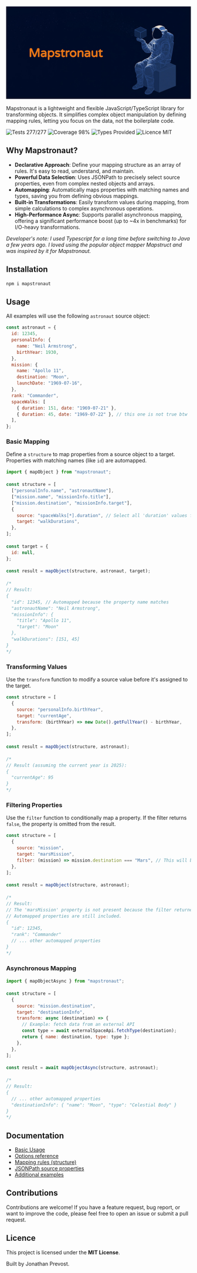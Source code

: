 ![Mapstronaut Banner](./assets/banner.jpg)

Mapstronaut is a lightweight and flexible JavaScript/TypeScript library for transforming objects. It simplifies complex object manipulation by defining mapping rules, letting you focus on the data, not the boilerplate code.

![Tests 277/277](https://img.shields.io/badge/tests-277/277-green)
![Coverage 98%](https://img.shields.io/badge/coverage-98%25-green)
![Types Provided](https://img.shields.io/badge/types-provided-blue)
![Licence MIT](https://img.shields.io/badge/licence-MIT-blue)

## Why Mapstronaut?

- **Declarative Approach**: Define your mapping structure as an array of rules. It's easy to read, understand, and maintain.
- **Powerful Data Selection**: Uses JSONPath to precisely select source properties, even from complex nested objects and arrays.
- **Automapping**: Automatically maps properties with matching names and types, saving you from defining obvious mappings.
- **Built-in Transformations**: Easily transform values during mapping, from simple calculations to complex asynchronous operations.
- **High-Performance Async**: Supports parallel asynchronous mapping, offering a significant performance boost (up to ~4x in benchmarks) for I/O-heavy transformations.

_Developer's note: I used Typescript for a long time before switching to Java a few years ago. I loved using the popular object mapper Mapstruct and was inspired by it for Mapstronaut._

## Installation

```bash
npm i mapstronaut
```

## Usage

All examples will use the following `astronaut` source object:

```javascript
const astronaut = {
  id: 12345,
  personalInfo: {
    name: "Neil Armstrong",
    birthYear: 1930,
  },
  mission: {
    name: "Apollo 11",
    destination: "Moon",
    launchDate: "1969-07-16",
  },
  rank: "Commander",
  spaceWalks: [
    { duration: 151, date: "1969-07-21" },
    { duration: 45, date: "1969-07-22" }, // this one is not true btw
  ],
};
```

### Basic Mapping

Define a `structure` to map properties from a source object to a target. Properties with matching names (like `id`) are automapped.

```javascript
import { mapObject } from "mapstronaut";

const structure = [
  ["personalInfo.name", "astronautName"],
  ["mission.name", "missionInfo.title"],
  ["mission.destination", "missionInfo.target"],
  {
    source: "spaceWalks[*].duration", // Select all 'duration' values from the array
    target: "walkDurations",
  },
];

const target = {
  id: null,
};

const result = mapObject(structure, astronaut, target);

/*
// Result:
{
  "id": 12345, // Automapped because the property name matches
  "astronautName": "Neil Armstrong",
  "missionInfo": {
    "title": "Apollo 11",
    "target": "Moon"
  },
  "walkDurations": [151, 45]
}
*/
```

### Transforming Values

Use the `transform` function to modify a source value before it's assigned to the target.

```javascript
const structure = [
  {
    source: "personalInfo.birthYear",
    target: "currentAge",
    transform: (birthYear) => new Date().getFullYear() - birthYear,
  },
];

const result = mapObject(structure, astronaut);

/*
// Result (assuming the current year is 2025):
{
  "currentAge": 95
}
*/
```

### Filtering Properties

Use the `filter` function to conditionally map a property. If the filter returns `false`, the property is omitted from the result.

```javascript
const structure = [
  {
    source: "mission",
    target: "marsMission",
    filter: (mission) => mission.destination === "Mars", // This will be false
  },
];

const result = mapObject(structure, astronaut);

/*
// Result:
// The 'marsMission' property is not present because the filter returned false.
// Automapped properties are still included.
{
  "id": 12345,
  "rank": "Commander"
  // ... other automapped properties
}
*/
```

### Asynchronous Mapping

```javascript
import { mapObjectAsync } from "mapstronaut";

const structure = [
  {
    source: "mission.destination",
    target: "destinationInfo",
    transform: async (destination) => {
      // Example: fetch data from an external API
      const type = await externalSpaceApi.fetchType(destination);
      return { name: destination, type: type };
    },
  },
];

const result = await mapObjectAsync(structure, astronaut);

/*
// Result:
{
  // ... other automapped properties
  "destinationInfo": { "name": "Moon", "type": "Celestial Body" }
}
*/
```

## Documentation

- [Basic Usage](./docs/basic-usage.md)
- [Options reference](./docs/options.md)
- [Mapping rules (structure)](./docs/structure.md)
- [JSONPath source properties](./docs/jsonpath.md)
- [Additional examples](./docs/examples.md)

## Contributions

Contributions are welcome\! If you have a feature request, bug report, or want to improve the code, please feel free to open an issue or submit a pull request.

## Licence

This project is licensed under the **MIT License**.

Built by Jonathan Prevost.
